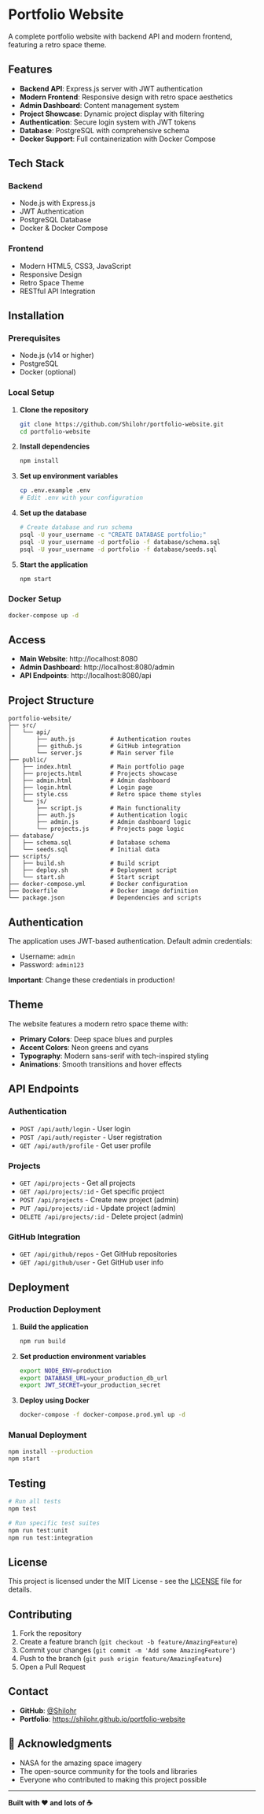 # Portfolio Website

A complete portfolio website with backend API and modern frontend, featuring a retro space theme.

## Features

- **Backend API**: Express.js server with JWT authentication
- **Modern Frontend**: Responsive design with retro space aesthetics
- **Admin Dashboard**: Content management system
- **Project Showcase**: Dynamic project display with filtering
- **Authentication**: Secure login system with JWT tokens
- **Database**: PostgreSQL with comprehensive schema
- **Docker Support**: Full containerization with Docker Compose

## Tech Stack

### Backend
- Node.js with Express.js
- JWT Authentication
- PostgreSQL Database
- Docker & Docker Compose

### Frontend
- Modern HTML5, CSS3, JavaScript
- Responsive Design
- Retro Space Theme
- RESTful API Integration

## Installation

### Prerequisites
- Node.js (v14 or higher)
- PostgreSQL
- Docker (optional)

### Local Setup

1. **Clone the repository**
   ```bash
   git clone https://github.com/Shilohr/portfolio-website.git
   cd portfolio-website
   ```

2. **Install dependencies**
   ```bash
   npm install
   ```

3. **Set up environment variables**
   ```bash
   cp .env.example .env
   # Edit .env with your configuration
   ```

4. **Set up the database**
   ```bash
   # Create database and run schema
   psql -U your_username -c "CREATE DATABASE portfolio;"
   psql -U your_username -d portfolio -f database/schema.sql
   psql -U your_username -d portfolio -f database/seeds.sql
   ```

5. **Start the application**
   ```bash
   npm start
   ```

### Docker Setup

```bash
docker-compose up -d
```

## Access

- **Main Website**: http://localhost:8080
- **Admin Dashboard**: http://localhost:8080/admin
- **API Endpoints**: http://localhost:8080/api

## Project Structure

```
portfolio-website/
├── src/
│   └── api/
│       ├── auth.js          # Authentication routes
│       ├── github.js        # GitHub integration
│       └── server.js        # Main server file
├── public/
│   ├── index.html           # Main portfolio page
│   ├── projects.html        # Projects showcase
│   ├── admin.html           # Admin dashboard
│   ├── login.html           # Login page
│   ├── style.css            # Retro space theme styles
│   └── js/
│       ├── script.js        # Main functionality
│       ├── auth.js          # Authentication logic
│       ├── admin.js         # Admin dashboard logic
│       └── projects.js      # Projects page logic
├── database/
│   ├── schema.sql           # Database schema
│   └── seeds.sql            # Initial data
├── scripts/
│   ├── build.sh             # Build script
│   ├── deploy.sh            # Deployment script
│   └── start.sh             # Start script
├── docker-compose.yml       # Docker configuration
├── Dockerfile               # Docker image definition
└── package.json             # Dependencies and scripts
```

## Authentication

The application uses JWT-based authentication. Default admin credentials:
- Username: `admin`
- Password: `admin123`

**Important**: Change these credentials in production!

## Theme

The website features a modern retro space theme with:
- **Primary Colors**: Deep space blues and purples
- **Accent Colors**: Neon greens and cyans
- **Typography**: Modern sans-serif with tech-inspired styling
- **Animations**: Smooth transitions and hover effects

## API Endpoints

### Authentication
- `POST /api/auth/login` - User login
- `POST /api/auth/register` - User registration
- `GET /api/auth/profile` - Get user profile

### Projects
- `GET /api/projects` - Get all projects
- `GET /api/projects/:id` - Get specific project
- `POST /api/projects` - Create new project (admin)
- `PUT /api/projects/:id` - Update project (admin)
- `DELETE /api/projects/:id` - Delete project (admin)

### GitHub Integration
- `GET /api/github/repos` - Get GitHub repositories
- `GET /api/github/user` - Get GitHub user info

## Deployment

### Production Deployment

1. **Build the application**
   ```bash
   npm run build
   ```

2. **Set production environment variables**
   ```bash
   export NODE_ENV=production
   export DATABASE_URL=your_production_db_url
   export JWT_SECRET=your_production_secret
   ```

3. **Deploy using Docker**
   ```bash
   docker-compose -f docker-compose.prod.yml up -d
   ```

### Manual Deployment

```bash
npm install --production
npm start
```

## Testing

```bash
# Run all tests
npm test

# Run specific test suites
npm run test:unit
npm run test:integration
```

## License

This project is licensed under the MIT License - see the [LICENSE](LICENSE) file for details.

## Contributing

1. Fork the repository
2. Create a feature branch (`git checkout -b feature/AmazingFeature`)
3. Commit your changes (`git commit -m 'Add some AmazingFeature'`)
4. Push to the branch (`git push origin feature/AmazingFeature`)
5. Open a Pull Request

## Contact

- **GitHub**: [@Shilohr](https://github.com/Shilohr)
- **Portfolio**: https://shilohr.github.io/portfolio-website

## 🙏 Acknowledgments

- NASA for the amazing space imagery
- The open-source community for the tools and libraries
- Everyone who contributed to making this project possible

---

**Built with ❤️ and lots of ☕**